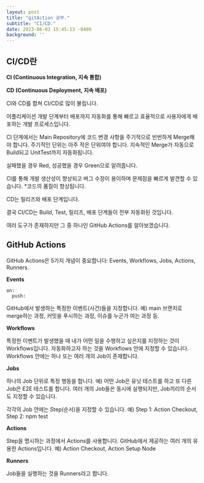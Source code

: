```yaml
---
layout: post
title: "gitAction 공부."
subtitle: "CI/CD."
date: 2023-06-03 15:45:13 -0400
background: ''
---
```


## CI/CD란

**CI (Continuous Integration, 지속 통합)**

**CD (Continuous Deployment, 지속 배포)**

CI와 CD를 합쳐 CI/CD로 많이 불립니다.

어플리케이션 개발 단계부터 배포까지 자동화를 통해
빠르고 효율적으로 사용자에게 배포하는 개발 프로세스입니다.

CI 단계에서는 Main Repository에
코드 변경 사항을 주기적으로 빈번하게 Merge해야 합니다.
주기적인 단위는 아주 작은 단위여야 합니다.
지속적인 Merge가 자동으로 Build되고 UnitTest까지 자동화됩니다.

실패했을 경우 Red, 성공했을 경우 Green으로 알려줍니다.

CI를 통해 개발 생산성이 향상되고
버그 수정이 용이하며
문제점을 빠르게 발견할 수 있습니다.
*코드의 품질이 향상됩니다.

CD는 릴리즈와 배포 단계입니다.

결국 CI/CD는
Build, Test, 릴리즈, 배포 단계들이 전부 자동화된 것입니다.

여러 도구가 존재하지만 그 중 하나인 GitHub Actions를 알아보겠습니다.

## GitHub Actions

GitHub Actions은 5가지 개념이 중요합니다: Events, Workflows, Jobs, Actions, Runners.

**Events**

```
on:
  push:
  ```
GitHub에서 발생하는 특정한 이벤트(사건)들을 지정합니다.
예) main 브랜치로 merge하는 과정, 커밋을 푸시하는 과정, 이슈를 누군가 여는 과정 등.

**Workflows**

특정한 이벤트가 발생했을 때 내가 어떤 일을 수행하고 싶은지를 지정하는 것이 Workflows입니다.
자동화하고자 하는 것을 Workflows 안에 지정할 수 있습니다.
Workflows 안에는 하나 또는 여러 개의 Job이 존재합니다.

**Jobs**

하나의 Job 단위로 특정 행동을 합니다.
예) 어떤 Job은 유닛 테스트를 하고 또 다른 Job은 E2E 테스트를 합니다.
여러 개의 Job들은 동시에 실행되지만, Job끼리의 순서도 지정할 수 있습니다.

각각의 Job 안에는 Step(순서)을 지정할 수 있습니다.
예) Step 1: Action Checkout, Step 2: npm test

**Actions**

Step을 명시하는 과정에서 Actions를 사용합니다.
GitHub에서 제공하는 여러 개의 유용한 Actions입니다.
예) Action Checkout, Action Setup Node

**Runners**

Job들을 실행하는 것을 Runners라고 합니다.

